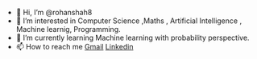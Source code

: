 - 👋 Hi, I’m @rohanshah8
- 👀 I’m interested in Computer Science ,Maths , Artificial Intelligence , Machine learnig, Programming.
- 🌱 I’m currently learning Machine learning with probability perspective.
- 📫 How to reach me [Gmail](rohanshah953@gmail.com) [Linkedin](https://www.linkedin.com/in/rohan-shah-50221612a/) 

<!---
rohanshah8/rohanshah8 is a ✨ special ✨ repository because its `README.md` (this file) appears on your GitHub profile.
You can click the Preview link to take a look at your changes.
--->
